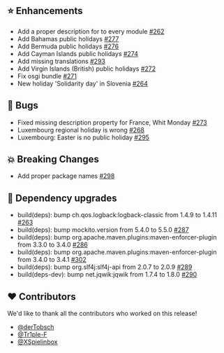 ## ⭐ Enhancements

- Add a proper description for to every module [#262](https://github.com/focus-shift/jollyday/issues/262)
- Add Bahamas public holidays [#277](https://github.com/focus-shift/jollyday/pull/277)
- Add Bermuda public holidays [#276](https://github.com/focus-shift/jollyday/pull/276)
- Add Cayman Islands public holidays [#274](https://github.com/focus-shift/jollyday/pull/274)
- Add missing translations [#293](https://github.com/focus-shift/jollyday/issues/293)
- Add Virgin Islands (British) public holidays [#272](https://github.com/focus-shift/jollyday/pull/272)
- Fix osgi bundle [#271](https://github.com/focus-shift/jollyday/issues/271)
- New holiday 'Solidarity day' in Slovenia [#264](https://github.com/focus-shift/jollyday/issues/264)

## 🐞 Bugs

- Fixed missing description property for France, Whit Monday [#273](https://github.com/focus-shift/jollyday/pull/273)
- Luxembourg regional holiday is wrong [#268](https://github.com/focus-shift/jollyday/issues/268)
- Luxembourg: Easter is no public holiday [#295](https://github.com/focus-shift/jollyday/issues/295)

## 💥 Breaking Changes

- Add proper package names [#298](https://github.com/focus-shift/jollyday/issues/298)

## 🔨 Dependency upgrades

- build(deps): bump ch.qos.logback:logback-classic from 1.4.9 to 1.4.11 [#263](https://github.com/focus-shift/jollyday/pull/263)
- build(deps): bump mockito.version from 5.4.0 to 5.5.0 [#287](https://github.com/focus-shift/jollyday/pull/287)
- build(deps): bump org.apache.maven.plugins:maven-enforcer-plugin from 3.3.0 to 3.4.0 [#286](https://github.com/focus-shift/jollyday/pull/286)
- build(deps): bump org.apache.maven.plugins:maven-enforcer-plugin from 3.4.0 to 3.4.1 [#302](https://github.com/focus-shift/jollyday/pull/302)
- build(deps): bump org.slf4j:slf4j-api from 2.0.7 to 2.0.9 [#289](https://github.com/focus-shift/jollyday/pull/289)
- build(deps-dev): bump net.jqwik:jqwik from 1.7.4 to 1.8.0 [#290](https://github.com/focus-shift/jollyday/pull/290)

## ❤️ Contributors

We'd like to thank all the contributors who worked on this release!

- [@derTobsch](https://github.com/derTobsch)
- [@Tr1ple-F](https://github.com/Tr1ple-F)
- [@XSpielinbox](https://github.com/XSpielinbox)
